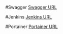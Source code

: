 #Swagger
[Swagger URL](http://13.58.236.10:8080/api/swagger-ui.html)

#Jenkins 
[Jenkins URL](http://13.58.236.10:8090)

#Portainer
[Portainer URL](http://13.58.236.10:9000) 